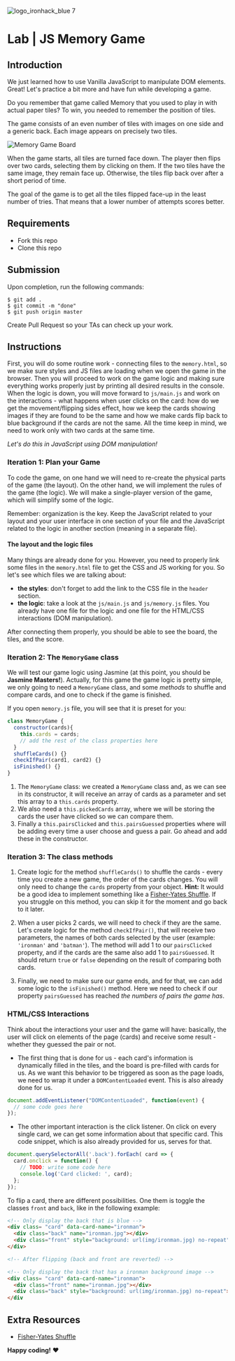 ![logo_ironhack_blue 7](https://user-images.githubusercontent.com/23629340/40541063-a07a0a8a-601a-11e8-91b5-2f13e4e6b441.png)

# Lab | JS Memory Game


## Introduction
We just learned how to use Vanilla JavaScript to manipulate DOM elements. Great! Let's practice a bit more and have fun while developing a game.

Do you remember that game called Memory that you used to play in with actual paper tiles? To win, you needed to remember the position of tiles. 

The game consists of an even number of tiles with images on one side and a generic back. Each image appears on precisely two tiles.

![Memory Game Board](https://i.imgur.com/H6GLZGQ.jpg)

When the game starts, all tiles are turned face down. The player then flips over two cards, selecting them by clicking on them. If the two tiles have the same image, they remain face up. Otherwise, the tiles flip back over after a short period of time.

The goal of the game is to get all the tiles flipped face-up in the least number of tries. That means that a lower number of attempts scores better.

## Requirements

- Fork this repo
- Clone this repo

## Submission

Upon completion, run the following commands:
```
$ git add .
$ git commit -m "done"
$ git push origin master
```
Create Pull Request so your TAs can check up your work.


## Instructions
First, you will do some routine work - connecting files to the `memory.html`, so we make sure styles and JS files are loading when we open the game in the browser. Then you will proceed to work on the game logic and making sure everything works properly just by printing all desired results in the console. When the logic is down, you will move forward to `js/main.js` and work on the interactions - what happens when user clicks on the card: how do we get the movement/flipping sides effect, how we keep the cards showing images if they are found to be the same and how we make cards flip back to blue background if the cards are not the same. All the time keep in mind, we need to work only with two cards at the same time.

*Let's do this in JavaScript using DOM manipulation!*

### Iteration 1: Plan your Game

To code the game, on one hand we will need to re-create the physical parts of the game (the layout). On the other hand, we will implement the rules of the game (the logic). We will make a single-player version of the game, which will simplify some of the logic.

Remember: organization is the key. Keep the JavaScript related to your layout and your user interface in one section of your file and the JavaScript related to the logic in another section (meaning in a separate file).

#### The layout and the logic files

Many things are already done for you. However, you need to properly link some files in the `memory.html` file to get the CSS and JS working for you. So let's see which files we are talking about:

- **the styles**: don't forget to add the link to the CSS file in the `header` section.
- **the logic**: take a look at the `js/main.js` and `js/memory.js` files. You already have one file for the logic and one file for the HTML/CSS interactions (DOM manipulation).

After connecting them properly, you should be able to see the board, the tiles, and the score.

### Iteration 2: The `MemoryGame` class

We will test our game logic using Jasmine (at this point, you should be **Jasmine Masters!**). Actually, for this game the game logic is pretty simple, we only going to need a `MemoryGame` class, and some *methods* to shuffle and compare cards, and one to check if the game is finished.

If you open `memory.js` file, you will see that it is preset for you:

```js
class MemoryGame {
  constructor(cards){
    this.cards = cards;
    // add the rest of the class properties here
  }
  shuffleCards() {}
  checkIfPair(card1, card2) {}
  isFinished() {}
}
```

1. The `MemoryGame` class: we created a `MemoryGame` class and, as we can see in its constructor, it will receive an array of cards as a parameter and set this array to a `this.cards` property. 
2. We also need a `this.pickedCards` array, where we will be storing the cards the user have clicked so we can compare them. 
3. Finally a `this.pairsClicked` and `this.pairsGuessed` properties where will be adding every time a user choose and guess a pair. Go ahead and add these in the constructor.

### Iteration 3: The class methods

1. Create logic for the method `shuffleCards()` to shuffle the cards - every time you create a new game, the order of the cards changes. You will only need to change the `cards` property from your object. **Hint:** It would be a good idea to implement something like a [Fisher-Yates Shuffle](https://en.wikipedia.org/wiki/Fisher%E2%80%93Yates_shuffle). If you struggle on this method, you can skip it for the moment and go back to it later.

2. When a user picks 2 cards, we will need to check if they are the same. Let's create logic for the method `checkIfPair()`, that will receive two parameters, the names of both cards selected by the user (example: `'ironman'` and `'batman'`). The method will add 1 to our `pairsClicked` property, and if the cards are the same also add 1 to `pairsGuessed`. It should return `true` or `false` depending on the result of comparing both cards.

3. Finally, we need to make sure our game ends, and for that, we can add some logic to the `isFinished()` method. Here we need to check if our property `pairsGuessed` has reached *the numbers of pairs the game has*.

### HTML/CSS Interactions

Think about the interactions your user and the game will have: basically, the user will click on elements of the page (cards) and receive some result - whether they guessed the pair or not.

- The first thing that is done for us - each card's information is dynamically filled in the tiles, and the board is pre-filled with cards for us. As we want this behavior to be triggered as soon as the page loads, we need to wrap it under a `DOMContentLoaded` event. This is also already done for us.

```javascript
document.addEventListener("DOMContentLoaded", function(event) { 
  // some code goes here
});
```

- The other important interaction is the click listener. On click on every single card, we can get some information about that specific card. This code snippet, which is also already provided for us, serves for that.

```javascript
document.querySelectorAll('.back').forEach( card => {
  card.onclick = function() {
    // TODO: write some code here
    console.log('Card clicked: ', card);
  };
});
```

To flip a card, there are different possibilities. One them is toggle the classes `front` and `back`, like in the following example:

```html
<!-- Only display the back that is blue -->
<div class= "card" data-card-name="ironman">
  <div class="back" name="ironman.jpg"></div>
  <div class="front" style="background: url(img/ironman.jpg) no-repeat"></div>
</div>

<!-- After flipping (back and front are reverted) -->

<!-- Only display the back that has a ironman background image -->
<div class= "card" data-card-name="ironman">
  <div class="front" name="ironman.jpg"></div>
  <div class="back" style="background: url(img/ironman.jpg) no-repeat"></div>
</div
```

## Extra Resources

- [Fisher-Yates Shuffle](https://bost.ocks.org/mike/shuffle/)

**Happy coding!** :heart: 

